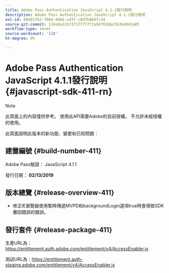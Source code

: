 ```yaml
---
title: Adobe Pass Authentication JavaScript 4.1.1發行說明
description: Adobe Pass Authentication JavaScript 4.1.1發行說明
exl-id: 00d017b3-700d-48b6-a43f-c0d7b8b67c3d
source-git-commit: 134a9a13373717ff7772a9d765bbd7b3b4943a85
workflow-type: tm+mt
source-wordcount: '110'
ht-degree: 0%

---
```


# Adobe Pass Authentication JavaScript 4.1.1發行說明 {#javascript-sdk-411-rn}

>[!NOTE]
>
>此頁面上的內容僅供參考。 使用此API需要Adobe的目前授權。 不允許未經授權的使用。

此頁面說明此版本的新功能、變更和已知問題：

## 建置編號 {#build-number-411}

Adobe Pass驗證： JavaScript 4.1.1

發行日期： **02/13/2019**

## 版本總覽 {#release-overview-411}

* 修正IE瀏覽器使用暫時傳遞MVPD和backgroundLogin選項true時會導致SDK擲回錯誤的錯誤。

## 發行套件 {#release-package-411}

生產URL為： https://entitlement.auth.adobe.com/entitlement/v4/AccessEnabler.js

測試URL為：https://entitlement.auth-staging.adobe.com/entitlement/v4/AccessEnabler.js
